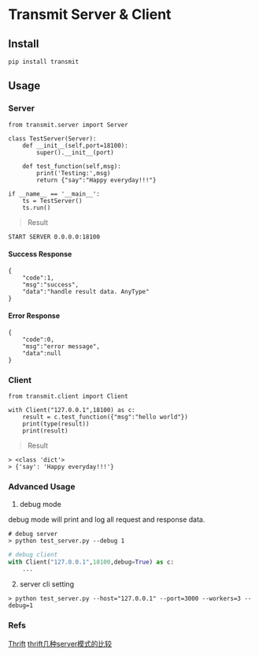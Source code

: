 # Transmit Server & Client

## Install

```
pip install transmit
```

## Usage

### Server

```
from transmit.server import Server

class TestServer(Server):
    def __init__(self,port=18100):
        super().__init__(port)

    def test_function(self,msg):
        print('Testing:',msg)
        return {"say":"Happy everyday!!!"}

if __name__ == '__main__':
    ts = TestServer()
    ts.run()

```

> Result

```shell
START SERVER 0.0.0.0:18100

```

#### Success Response

```
{
    "code":1,
    "msg":"success",
    "data":"handle result data. AnyType"
}
```

#### Error Response

```
{
    "code":0,
    "msg":"error message",
    "data":null
}
```

### Client

```
from transmit.client import Client

with Client("127.0.0.1",18100) as c:
    result = c.test_function({"msg":"hello world"})
    print(type(result))
    print(result)

```

> Result

```shell
> <class 'dict'>
> {'say': 'Happy everyday!!!'}
```

### Advanced Usage

1. debug mode

debug mode will print and log all request and response data.

```shell
# debug server
> python test_server.py --debug 1
```

```python
# debug client
with Client("127.0.0.1",18100,debug=True) as c:
    ...
```

2. server cli setting

```shell
> python test_server.py --host="127.0.0.1" --port=3000 --workers=3 --debug=1
```

### Refs

[Thrift](https://thrift.apache.org/)
[thrift几种server模式的比较](https://blog.csdn.net/hzllblzjily/article/details/50645114)

```

```
